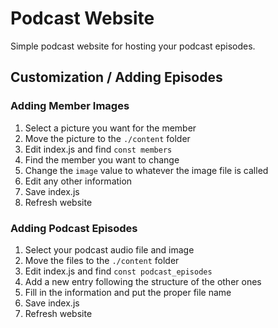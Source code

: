 # Podcast Website

Simple podcast website for hosting your podcast episodes.

## Customization / Adding Episodes

### Adding Member Images

1. Select a picture you want for the member
2. Move the picture to the `./content` folder
3. Edit index.js and find `const members`
4. Find the member you want to change
5. Change the `image` value to whatever the image file is called
6. Edit any other information
7. Save index.js
8. Refresh website

### Adding Podcast Episodes

1. Select your podcast audio file and image
2. Move the files to the `./content` folder
3. Edit index.js and find `const podcast_episodes`
4. Add a new entry following the structure of the other ones
5. Fill in the information and put the proper file name
6. Save index.js
7. Refresh website
